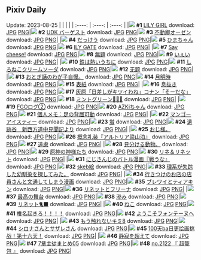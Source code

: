 ## Pixiv Daily
Update: 2023-08-25
|      |      |      |
| :----: | :----: | :----: |
|![](https://pixiv.microyu.workers.dev/c/240x480/img-master/img/2023/08/23/00/12/23/111076126_p0_master1200.jpg) **#1** [LILY GIRL](https://www.pixiv.net/artworks/111076126) download: [JPG](https://pixiv.microyu.workers.dev/img-original/img/2023/08/23/00/12/23/111076126_p0.jpg) [PNG](https://pixiv.microyu.workers.dev/img-original/img/2023/08/23/00/12/23/111076126_p0.png)|![](https://pixiv.microyu.workers.dev/c/240x480/img-master/img/2023/08/23/00/00/42/111075517_p0_master1200.jpg) **#2** [UDK バーゲスト](https://www.pixiv.net/artworks/111075517) download: [JPG](https://pixiv.microyu.workers.dev/img-original/img/2023/08/23/00/00/42/111075517_p0.jpg) [PNG](https://pixiv.microyu.workers.dev/img-original/img/2023/08/23/00/00/42/111075517_p0.png)|![](https://pixiv.microyu.workers.dev/c/240x480/img-master/img/2023/08/23/00/01/23/111075606_p0_master1200.jpg) **#3** [不動卿オーゼン](https://www.pixiv.net/artworks/111075606) download: [JPG](https://pixiv.microyu.workers.dev/img-original/img/2023/08/23/00/01/23/111075606_p0.jpg) [PNG](https://pixiv.microyu.workers.dev/img-original/img/2023/08/23/00/01/23/111075606_p0.png)|
|![](https://pixiv.microyu.workers.dev/c/240x480/img-master/img/2023/08/23/12/08/38/111086334_p0_master1200.jpg) **#4** [だっけう](https://www.pixiv.net/artworks/111086334) download: [JPG](https://pixiv.microyu.workers.dev/img-original/img/2023/08/23/12/08/38/111086334_p0.jpg) [PNG](https://pixiv.microyu.workers.dev/img-original/img/2023/08/23/12/08/38/111086334_p0.png)|![](https://pixiv.microyu.workers.dev/c/240x480/img-master/img/2023/08/24/00/00/31/111102725_p0_master1200.jpg) **#5** [ひまちゃん](https://www.pixiv.net/artworks/111102725) download: [JPG](https://pixiv.microyu.workers.dev/img-original/img/2023/08/24/00/00/31/111102725_p0.jpg) [PNG](https://pixiv.microyu.workers.dev/img-original/img/2023/08/24/00/00/31/111102725_p0.png)|![](https://pixiv.microyu.workers.dev/c/240x480/img-master/img/2023/08/24/00/00/20/111102699_p0_master1200.jpg) **#6** [ILY GATE](https://www.pixiv.net/artworks/111102699) download: [JPG](https://pixiv.microyu.workers.dev/img-original/img/2023/08/24/00/00/20/111102699_p0.jpg) [PNG](https://pixiv.microyu.workers.dev/img-original/img/2023/08/24/00/00/20/111102699_p0.png)|
|![](https://pixiv.microyu.workers.dev/c/240x480/img-master/img/2023/08/23/00/00/41/111075516_p0_master1200.jpg) **#7** [Say cheese!](https://www.pixiv.net/artworks/111075516) download: [JPG](https://pixiv.microyu.workers.dev/img-original/img/2023/08/23/00/00/41/111075516_p0.jpg) [PNG](https://pixiv.microyu.workers.dev/img-original/img/2023/08/23/00/00/41/111075516_p0.png)|![](https://pixiv.microyu.workers.dev/c/240x480/img-master/img/2023/08/23/11/44/40/111085831_p0_master1200.jpg) **#8** [無題](https://www.pixiv.net/artworks/111085831) download: [JPG](https://pixiv.microyu.workers.dev/img-original/img/2023/08/23/11/44/40/111085831_p0.jpg) [PNG](https://pixiv.microyu.workers.dev/img-original/img/2023/08/23/11/44/40/111085831_p0.png)|![](https://pixiv.microyu.workers.dev/c/240x480/img-master/img/2023/08/24/18/02/15/111119587_p0_master1200.jpg) **#9** [いぇい](https://www.pixiv.net/artworks/111119587) download: [JPG](https://pixiv.microyu.workers.dev/img-original/img/2023/08/24/18/02/15/111119587_p0.jpg) [PNG](https://pixiv.microyu.workers.dev/img-original/img/2023/08/24/18/02/15/111119587_p0.png)|
|![](https://pixiv.microyu.workers.dev/c/240x480/img-master/img/2023/08/24/07/30/00/111110070_p0_master1200.jpg) **#10** [鉄は熱いうちに](https://www.pixiv.net/artworks/111110070) download: [JPG](https://pixiv.microyu.workers.dev/img-original/img/2023/08/24/07/30/00/111110070_p0.jpg) [PNG](https://pixiv.microyu.workers.dev/img-original/img/2023/08/24/07/30/00/111110070_p0.png)|![](https://pixiv.microyu.workers.dev/c/240x480/img-master/img/2023/08/23/21/53/25/111098499_p0_master1200.jpg) **#11** [しろねこクリームソーダ](https://www.pixiv.net/artworks/111098499) download: [JPG](https://pixiv.microyu.workers.dev/img-original/img/2023/08/23/21/53/25/111098499_p0.jpg) [PNG](https://pixiv.microyu.workers.dev/img-original/img/2023/08/23/21/53/25/111098499_p0.png)|![](https://pixiv.microyu.workers.dev/c/240x480/img-master/img/2023/08/23/13/50/14/111087948_p0_master1200.jpg) **#12** [无题](https://www.pixiv.net/artworks/111087948) download: [JPG](https://pixiv.microyu.workers.dev/img-original/img/2023/08/23/13/50/14/111087948_p0.jpg) [PNG](https://pixiv.microyu.workers.dev/img-original/img/2023/08/23/13/50/14/111087948_p0.png)|
|![](https://pixiv.microyu.workers.dev/c/240x480/img-master/img/2023/08/23/13/11/11/111084007_p0_master1200.jpg) **#13** [おとぎ話のわが子自慢。](https://www.pixiv.net/artworks/111084007) download: [JPG](https://pixiv.microyu.workers.dev/img-original/img/2023/08/23/13/11/11/111084007_p0.jpg) [PNG](https://pixiv.microyu.workers.dev/img-original/img/2023/08/23/13/11/11/111084007_p0.png)|![](https://pixiv.microyu.workers.dev/c/240x480/img-master/img/2023/08/24/00/00/37/111102739_p0_master1200.jpg) **#14** [月明時](https://www.pixiv.net/artworks/111102739) download: [JPG](https://pixiv.microyu.workers.dev/img-original/img/2023/08/24/00/00/37/111102739_p0.jpg) [PNG](https://pixiv.microyu.workers.dev/img-original/img/2023/08/24/00/00/37/111102739_p0.png)|![](https://pixiv.microyu.workers.dev/c/240x480/img-master/img/2023/08/23/00/30/08/111076673_p0_master1200.jpg) **#15** [表紙](https://www.pixiv.net/artworks/111076673) download: [JPG](https://pixiv.microyu.workers.dev/img-original/img/2023/08/23/00/30/08/111076673_p0.jpg) [PNG](https://pixiv.microyu.workers.dev/img-original/img/2023/08/23/00/30/08/111076673_p0.png)|
|![](https://pixiv.microyu.workers.dev/c/240x480/img-master/img/2023/08/24/18/33/30/111120235_p0_master1200.jpg) **#16** [息抜き](https://www.pixiv.net/artworks/111120235) download: [JPG](https://pixiv.microyu.workers.dev/img-original/img/2023/08/24/18/33/30/111120235_p0.jpg) [PNG](https://pixiv.microyu.workers.dev/img-original/img/2023/08/24/18/33/30/111120235_p0.png)|![](https://pixiv.microyu.workers.dev/c/240x480/img-master/img/2023/08/23/12/00/27/111086150_p0_master1200.jpg) **#17** [灰原「日差しがキツイわね」コナン「そーだな」](https://www.pixiv.net/artworks/111086150) download: [JPG](https://pixiv.microyu.workers.dev/img-original/img/2023/08/23/12/00/27/111086150_p0.jpg) [PNG](https://pixiv.microyu.workers.dev/img-original/img/2023/08/23/12/00/27/111086150_p0.png)|![](https://pixiv.microyu.workers.dev/c/240x480/img-master/img/2023/08/24/13/46/14/111075518_p0_master1200.jpg) **#18** [ミントグリーン🌱🌱🌱](https://www.pixiv.net/artworks/111075518) download: [JPG](https://pixiv.microyu.workers.dev/img-original/img/2023/08/24/13/46/14/111075518_p0.jpg) [PNG](https://pixiv.microyu.workers.dev/img-original/img/2023/08/24/13/46/14/111075518_p0.png)|
|![](https://pixiv.microyu.workers.dev/c/240x480/img-master/img/2023/08/23/02/18/34/111079203_p0_master1200.jpg) **#19** [FGOログ②](https://www.pixiv.net/artworks/111079203) download: [JPG](https://pixiv.microyu.workers.dev/img-original/img/2023/08/23/02/18/34/111079203_p0.jpg) [PNG](https://pixiv.microyu.workers.dev/img-original/img/2023/08/23/02/18/34/111079203_p0.png)|![](https://pixiv.microyu.workers.dev/c/240x480/img-master/img/2023/08/24/00/00/35/111102733_p0_master1200.jpg) **#20** [AZKiちゃん](https://www.pixiv.net/artworks/111102733) download: [JPG](https://pixiv.microyu.workers.dev/img-original/img/2023/08/24/00/00/35/111102733_p0.jpg) [PNG](https://pixiv.microyu.workers.dev/img-original/img/2023/08/24/00/00/35/111102733_p0.png)|![](https://pixiv.microyu.workers.dev/c/240x480/img-master/img/2023/08/24/07/00/08/111109691_p0_master1200.jpg) **#21** [個人メモ：足の背屈可動](https://www.pixiv.net/artworks/111109691) download: [JPG](https://pixiv.microyu.workers.dev/img-original/img/2023/08/24/07/00/08/111109691_p0.jpg) [PNG](https://pixiv.microyu.workers.dev/img-original/img/2023/08/24/07/00/08/111109691_p0.png)|
|![](https://pixiv.microyu.workers.dev/c/240x480/img-master/img/2023/08/24/22/13/25/111126457_p0_master1200.jpg) **#22** [マンゴーアイスティー](https://www.pixiv.net/artworks/111126457) download: [JPG](https://pixiv.microyu.workers.dev/img-original/img/2023/08/24/22/13/25/111126457_p0.jpg) [PNG](https://pixiv.microyu.workers.dev/img-original/img/2023/08/24/22/13/25/111126457_p0.png)|![](https://pixiv.microyu.workers.dev/c/240x480/img-master/img/2023/08/24/01/30/01/111105505_p0_master1200.jpg) **#23** [蛍](https://www.pixiv.net/artworks/111105505) download: [JPG](https://pixiv.microyu.workers.dev/img-original/img/2023/08/24/01/30/01/111105505_p0.jpg) [PNG](https://pixiv.microyu.workers.dev/img-original/img/2023/08/24/01/30/01/111105505_p0.png)|![](https://pixiv.microyu.workers.dev/c/240x480/img-master/img/2023/08/23/00/00/45/111075524_p0_master1200.jpg) **#24** [遺跡谷　新西方道中見聞記より](https://www.pixiv.net/artworks/111075524) download: [JPG](https://pixiv.microyu.workers.dev/img-original/img/2023/08/23/00/00/45/111075524_p0.jpg) [PNG](https://pixiv.microyu.workers.dev/img-original/img/2023/08/23/00/00/45/111075524_p0.png)|
|![](https://pixiv.microyu.workers.dev/c/240x480/img-master/img/2023/08/24/13/28/57/111113740_p0_master1200.jpg) **#25** [おじ様。](https://www.pixiv.net/artworks/111113740) download: [JPG](https://pixiv.microyu.workers.dev/img-original/img/2023/08/24/13/28/57/111113740_p0.jpg) [PNG](https://pixiv.microyu.workers.dev/img-original/img/2023/08/24/13/28/57/111113740_p0.png)|![](https://pixiv.microyu.workers.dev/c/240x480/img-master/img/2023/08/24/00/17/45/111103604_p0_master1200.jpg) **#26** [概念礼装『アルトリア梁山泊』](https://www.pixiv.net/artworks/111103604) download: [JPG](https://pixiv.microyu.workers.dev/img-original/img/2023/08/24/00/17/45/111103604_p0.jpg) [PNG](https://pixiv.microyu.workers.dev/img-original/img/2023/08/24/00/17/45/111103604_p0.png)|![](https://pixiv.microyu.workers.dev/c/240x480/img-master/img/2023/08/23/22/47/42/111100290_p0_master1200.jpg) **#27** [遠慮](https://www.pixiv.net/artworks/111100290) download: [JPG](https://pixiv.microyu.workers.dev/img-original/img/2023/08/23/22/47/42/111100290_p0.jpg) [PNG](https://pixiv.microyu.workers.dev/img-original/img/2023/08/23/22/47/42/111100290_p0.png)|
|![](https://pixiv.microyu.workers.dev/c/240x480/img-master/img/2023/08/23/03/56/40/111080451_p0_master1200.jpg) **#28** [見分ける動物。](https://www.pixiv.net/artworks/111080451) download: [JPG](https://pixiv.microyu.workers.dev/img-original/img/2023/08/23/03/56/40/111080451_p0.jpg) [PNG](https://pixiv.microyu.workers.dev/img-original/img/2023/08/23/03/56/40/111080451_p0.png)|![](https://pixiv.microyu.workers.dev/c/240x480/img-master/img/2023/08/23/12/10/06/111086358_p0_master1200.jpg) **#29** [原神の神様たち](https://www.pixiv.net/artworks/111086358) download: [JPG](https://pixiv.microyu.workers.dev/img-original/img/2023/08/23/12/10/06/111086358_p0.jpg) [PNG](https://pixiv.microyu.workers.dev/img-original/img/2023/08/23/12/10/06/111086358_p0.png)|![](https://pixiv.microyu.workers.dev/c/240x480/img-master/img/2023/08/23/18/04/37/111092235_p0_master1200.jpg) **#30** [リネ＆リネット](https://www.pixiv.net/artworks/111092235) download: [JPG](https://pixiv.microyu.workers.dev/img-original/img/2023/08/23/18/04/37/111092235_p0.jpg) [PNG](https://pixiv.microyu.workers.dev/img-original/img/2023/08/23/18/04/37/111092235_p0.png)|
|![](https://pixiv.microyu.workers.dev/c/240x480/img-master/img/2023/08/24/20/36/57/111123387_p0_master1200.jpg) **#31** [にじさんじのバトル漫画『戦うな』](https://www.pixiv.net/artworks/111123387) download: [JPG](https://pixiv.microyu.workers.dev/img-original/img/2023/08/24/20/36/57/111123387_p0.jpg) [PNG](https://pixiv.microyu.workers.dev/img-original/img/2023/08/24/20/36/57/111123387_p0.png)|![](https://pixiv.microyu.workers.dev/c/240x480/img-master/img/2023/08/23/23/10/23/111101074_p0_master1200.jpg) **#32** [skeb絵](https://www.pixiv.net/artworks/111101074) download: [JPG](https://pixiv.microyu.workers.dev/img-original/img/2023/08/23/23/10/23/111101074_p0.jpg) [PNG](https://pixiv.microyu.workers.dev/img-original/img/2023/08/23/23/10/23/111101074_p0.png)|![](https://pixiv.microyu.workers.dev/c/240x480/img-master/img/2023/08/24/18/47/55/111120514_p0_master1200.jpg) **#33** [理系が失踪した幼馴染を探してみた。](https://www.pixiv.net/artworks/111120514) download: [JPG](https://pixiv.microyu.workers.dev/img-original/img/2023/08/24/18/47/55/111120514_p0.jpg) [PNG](https://pixiv.microyu.workers.dev/img-original/img/2023/08/24/18/47/55/111120514_p0.png)|
|![](https://pixiv.microyu.workers.dev/c/240x480/img-master/img/2023/08/23/00/19/28/111076363_p0_master1200.jpg) **#34** [行きつけのお店の店員さんと文通してしまう漫画](https://www.pixiv.net/artworks/111076363) download: [JPG](https://pixiv.microyu.workers.dev/img-original/img/2023/08/23/00/19/28/111076363_p0.jpg) [PNG](https://pixiv.microyu.workers.dev/img-original/img/2023/08/23/00/19/28/111076363_p0.png)|![](https://pixiv.microyu.workers.dev/c/240x480/img-master/img/2023/08/24/23/20/23/111128585_p0_master1200.jpg) **#35** [ブレワイとティアキン](https://www.pixiv.net/artworks/111128585) download: [JPG](https://pixiv.microyu.workers.dev/img-original/img/2023/08/24/23/20/23/111128585_p0.jpg) [PNG](https://pixiv.microyu.workers.dev/img-original/img/2023/08/24/23/20/23/111128585_p0.png)|![](https://pixiv.microyu.workers.dev/c/240x480/img-master/img/2023/08/23/22/22/15/111099468_p0_master1200.jpg) **#36** [リネットとフリーナ](https://www.pixiv.net/artworks/111099468) download: [JPG](https://pixiv.microyu.workers.dev/img-original/img/2023/08/23/22/22/15/111099468_p0.jpg) [PNG](https://pixiv.microyu.workers.dev/img-original/img/2023/08/23/22/22/15/111099468_p0.png)|
|![](https://pixiv.microyu.workers.dev/c/240x480/img-master/img/2023/08/23/18/51/23/111093218_p0_master1200.jpg) **#37** [最高の舞台](https://www.pixiv.net/artworks/111093218) download: [JPG](https://pixiv.microyu.workers.dev/img-original/img/2023/08/23/18/51/23/111093218_p0.jpg) [PNG](https://pixiv.microyu.workers.dev/img-original/img/2023/08/23/18/51/23/111093218_p0.png)|![](https://pixiv.microyu.workers.dev/c/240x480/img-master/img/2023/08/24/00/00/32/111102726_p0_master1200.jpg) **#38** [滲み](https://www.pixiv.net/artworks/111102726) download: [JPG](https://pixiv.microyu.workers.dev/img-original/img/2023/08/24/00/00/32/111102726_p0.jpg) [PNG](https://pixiv.microyu.workers.dev/img-original/img/2023/08/24/00/00/32/111102726_p0.png)|![](https://pixiv.microyu.workers.dev/c/240x480/img-master/img/2023/08/24/21/40/50/111125374_p0_master1200.jpg) **#39** [リネット🐈‍⬛](https://www.pixiv.net/artworks/111125374) download: [JPG](https://pixiv.microyu.workers.dev/img-original/img/2023/08/24/21/40/50/111125374_p0.jpg) [PNG](https://pixiv.microyu.workers.dev/img-original/img/2023/08/24/21/40/50/111125374_p0.png)|
|![](https://pixiv.microyu.workers.dev/c/240x480/img-master/img/2023/08/23/20/55/56/111096685_p0_master1200.jpg) **#40** [ねこ](https://www.pixiv.net/artworks/111096685) download: [JPG](https://pixiv.microyu.workers.dev/img-original/img/2023/08/23/20/55/56/111096685_p0.jpg) [PNG](https://pixiv.microyu.workers.dev/img-original/img/2023/08/23/20/55/56/111096685_p0.png)|![](https://pixiv.microyu.workers.dev/c/240x480/img-master/img/2023/08/24/15/32/22/111116699_p0_master1200.jpg) **#41** [椎名起きろ！！！！](https://www.pixiv.net/artworks/111116699) download: [JPG](https://pixiv.microyu.workers.dev/img-original/img/2023/08/24/15/32/22/111116699_p0.jpg) [PNG](https://pixiv.microyu.workers.dev/img-original/img/2023/08/24/15/32/22/111116699_p0.png)|![](https://pixiv.microyu.workers.dev/c/240x480/img-master/img/2023/08/23/12/15/48/111086459_p0_master1200.jpg) **#42** [ようこそフォンテーヌへ](https://www.pixiv.net/artworks/111086459) download: [JPG](https://pixiv.microyu.workers.dev/img-original/img/2023/08/23/12/15/48/111086459_p0.jpg) [PNG](https://pixiv.microyu.workers.dev/img-original/img/2023/08/23/12/15/48/111086459_p0.png)|
|![](https://pixiv.microyu.workers.dev/c/240x480/img-master/img/2023/08/23/21/44/22/111098207_p0_master1200.jpg) **#43** [もう触れないキミ8](https://www.pixiv.net/artworks/111098207) download: [JPG](https://pixiv.microyu.workers.dev/img-original/img/2023/08/23/21/44/22/111098207_p0.jpg) [PNG](https://pixiv.microyu.workers.dev/img-original/img/2023/08/23/21/44/22/111098207_p0.png)|![](https://pixiv.microyu.workers.dev/c/240x480/img-master/img/2023/08/23/20/31/27/111095951_p0_master1200.jpg) **#44** [シロナさんとサザレさん](https://www.pixiv.net/artworks/111095951) download: [JPG](https://pixiv.microyu.workers.dev/img-original/img/2023/08/23/20/31/27/111095951_p0.jpg) [PNG](https://pixiv.microyu.workers.dev/img-original/img/2023/08/23/20/31/27/111095951_p0.png)|![](https://pixiv.microyu.workers.dev/c/240x480/img-master/img/2023/08/23/00/45/37/111077107_p0_master1200.jpg) **#45** [100天ba日更绘画挑战！第十六天！](https://www.pixiv.net/artworks/111077107) download: [JPG](https://pixiv.microyu.workers.dev/img-original/img/2023/08/23/00/45/37/111077107_p0.jpg) [PNG](https://pixiv.microyu.workers.dev/img-original/img/2023/08/23/00/45/37/111077107_p0.png)|
|![](https://pixiv.microyu.workers.dev/c/240x480/img-master/img/2023/08/23/00/00/20/111075465_p0_master1200.jpg) **#46** [静寂を超えて](https://www.pixiv.net/artworks/111075465) download: [JPG](https://pixiv.microyu.workers.dev/img-original/img/2023/08/23/00/00/20/111075465_p0.jpg) [PNG](https://pixiv.microyu.workers.dev/img-original/img/2023/08/23/00/00/20/111075465_p0.png)|![](https://pixiv.microyu.workers.dev/c/240x480/img-master/img/2023/08/24/11/56/52/111113317_p0_master1200.jpg) **#47** [7章主従まとめ05](https://www.pixiv.net/artworks/111113317) download: [JPG](https://pixiv.microyu.workers.dev/img-original/img/2023/08/24/11/56/52/111113317_p0.jpg) [PNG](https://pixiv.microyu.workers.dev/img-original/img/2023/08/24/11/56/52/111113317_p0.png)|![](https://pixiv.microyu.workers.dev/c/240x480/img-master/img/2023/08/24/00/21/56/111103717_p0_master1200.jpg) **#48** [no.2122 『 超籠包 』](https://www.pixiv.net/artworks/111103717) download: [JPG](https://pixiv.microyu.workers.dev/img-original/img/2023/08/24/00/21/56/111103717_p0.jpg) [PNG](https://pixiv.microyu.workers.dev/img-original/img/2023/08/24/00/21/56/111103717_p0.png)|
